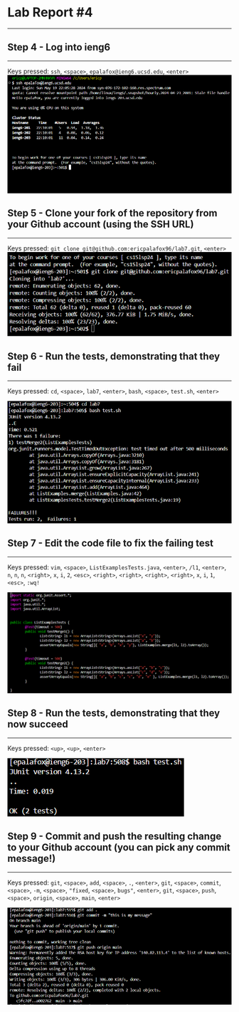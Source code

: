 # **Lab Report #4**
***

## Step 4 - Log into ieng6
***
Keys pressed: `ssh`, `<space>`, `epalafox@ieng6.ucsd.edu`, `<enter>`
![Step4](step4.png)

## Step 5 - Clone your fork of the repository from your Github account (using the SSH URL)
***
Keys pressed: `git clone git@github.com:ericpalafox96/lab7.git`, `<enter>`
![Step5](step5.png)


## Step 6 - Run the tests, demonstrating that they fail
***
Keys pressed: `cd`, `<space>`, `lab7`, `<enter>`, `bash`, `<space>`, `test.sh`, `<enter>`

![Step6](step6.png)

## Step 7 - Edit the code file to fix the failing test
***
Keys pressed: `vim`, `<space>`, `ListExamplesTests.java`, `<enter>`, `/l1`, `<enter>`, `n`, `n`, `n`, `<right>`, `x`, `i`, `2`, `<esc>`, `<right>`, `<right>`, `<right>`, `<right>`, `x`, `i`, `1`, `<esc>`, `:wq!`

![Step7](step7.png)

## Step 8 - Run the tests, demonstrating that they now succeed
***
Keys pressed: `<up>`, `<up>`, `<enter>`

![Step8](step8.png)

## Step 9 - Commit and push the resulting change to your Github account (you can pick any commit message!)
***
Keys pressed: `git`, `<space>`, `add`, `<space>`, `.`, `<enter>`, `git`, `<space>`, `commit`, `<space>`, `-m`, `<space>`, `"fixed`, `<space>`, `bugs"`, `<enter>`, `git`, `<space>`, `push`, `<space>`, `origin`, `<space>`, `main`, `<enter>`

![Step9](step9.png)
